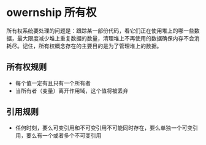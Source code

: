 # owernship 所有权

所有权系统要处理的问题是：跟踪某一部份代码，看它们正在使用堆上的哪一些数据，最大限度减少堆上重复数据的数量，清理堆上不再使用的数据确保内存不会消耗尽。记住，所有权概念存在的主要目的是为了管理堆上的数据。

## 所有权规则

- 每个值一定有且只有一个所有者
- 当所有者（变量）离开作用域，这个值将被丢弃

## 引用规则

- 任何时刻，要么可变引用和不可变引用不可能同时存在，要么单独一个可变引用，要么有一个或者多个不可变引用
